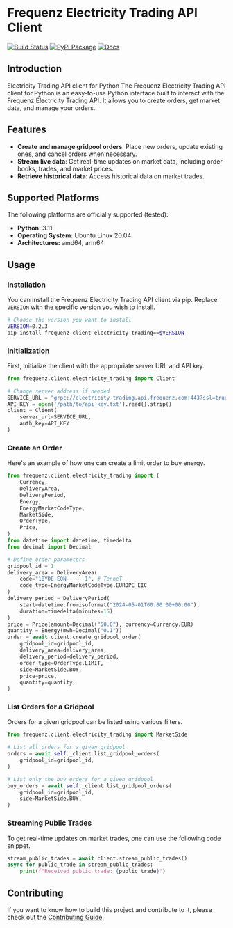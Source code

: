 # Frequenz Electricity Trading API Client

[![Build Status](https://github.com/frequenz-floss/frequenz-client-electricity-trading-python/actions/workflows/ci.yaml/badge.svg)](https://github.com/frequenz-floss/frequenz-client-electricity-trading-python/actions/workflows/ci.yaml)
[![PyPI Package](https://img.shields.io/pypi/v/frequenz-client-electricity-trading)](https://pypi.org/project/frequenz-client-electricity-trading/)
[![Docs](https://img.shields.io/badge/docs-latest-informational)](https://frequenz-floss.github.io/frequenz-client-electricity-trading-python/)

## Introduction

Electricity Trading API client for Python
The Frequenz Electricity Trading API client for Python is an easy-to-use Python interface built to interact with the Frequenz Electricity Trading API. It allows you to create orders, get market data, and manage your orders.

## Features

* **Create and manage gridpool orders**: Place new orders, update existing ones, and cancel orders when necessary.
* **Stream live data**: Get real-time updates on market data, including order books, trades, and market prices.
* **Retrieve historical data**: Access historical data on market trades.

## Supported Platforms

The following platforms are officially supported (tested):

* **Python:** 3.11
* **Operating System:** Ubuntu Linux 20.04
* **Architectures:** amd64, arm64

## Usage

### Installation

You can install the Frequenz Electricity Trading API client via pip. Replace `VERSION` with the specific version you wish to install.

```sh
# Choose the version you want to install
VERSION=0.2.3
pip install frequenz-client-electricity-trading==$VERSION
```

### Initialization

First, initialize the client with the appropriate server URL and API key.

```python
from frequenz.client.electricity_trading import Client

# Change server address if needed
SERVICE_URL = "grpc://electricity-trading.api.frequenz.com:443?ssl=true"
API_KEY = open('/path/to/api_key.txt').read().strip()
client = Client(
    server_url=SERVICE_URL,
    auth_key=API_KEY
)
```

### Create an Order

Here's an example of how one can create a limit order to buy energy.

```python
from frequenz.client.electricity_trading import (
    Currency,
    DeliveryArea,
    DeliveryPeriod,
    Energy,
    EnergyMarketCodeType,
    MarketSide,
    OrderType,
    Price,
)
from datetime import datetime, timedelta
from decimal import Decimal

# Define order parameters
gridpool_id = 1
delivery_area = DeliveryArea(
    code="10YDE-EON------1", # TenneT
    code_type=EnergyMarketCodeType.EUROPE_EIC
)
delivery_period = DeliveryPeriod(
    start=datetime.fromisoformat("2024-05-01T00:00:00+00:00"),
    duration=timedelta(minutes=15)
)
price = Price(amount=Decimal("50.0"), currency=Currency.EUR)
quantity = Energy(mwh=Decimal("0.1"))
order = await client.create_gridpool_order(
    gridpool_id=gridpool_id,
    delivery_area=delivery_area,
    delivery_period=delivery_period,
    order_type=OrderType.LIMIT,
    side=MarketSide.BUY,
    price=price,
    quantity=quantity,
)
```

### List Orders for a Gridpool

Orders for a given gridpool can be listed using various filters.

```python
from frequenz.client.electricity_trading import MarketSide

# List all orders for a given gridpool
orders = await self._client.list_gridpool_orders(
    gridpool_id=gridpool_id,
)

# List only the buy orders for a given gridpool
buy_orders = await self._client.list_gridpool_orders(
    gridpool_id=gridpool_id,
    side=MarketSide.BUY,
)
```

### Streaming Public Trades

To get real-time updates on market trades, one can use the following code snippet.

```python
stream_public_trades = await client.stream_public_trades()
async for public_trade in stream_public_trades:
    print(f"Received public trade: {public_trade}")
```

## Contributing

If you want to know how to build this project and contribute to it, please
check out the [Contributing Guide](CONTRIBUTING.md).
